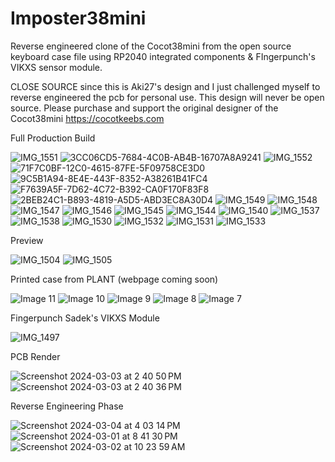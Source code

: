 # Imposter38mini
Reverse engineered clone of the Cocot38mini from the open source keyboard case file using RP2040 integrated components &amp; FIngerpunch's VIKXS sensor module.

CLOSE SOURCE since this is Aki27's design and I just challenged myself to reverse engineered the pcb for personal use. This design will never be open source. Please purchase and support the original designer of the Cocot38mini https://cocotkeebs.com

Full Production Build

![IMG_1551](https://github.com/protieusz/Imposter38mini/assets/118025702/a85df449-6559-4f69-834e-1590903e3bce)
![3CC06CD5-7684-4C0B-AB4B-16707A8A9241](https://github.com/protieusz/Imposter38mini/assets/118025702/c9945bc0-4c44-4555-b6b4-7815ed2d90d0)
![IMG_1552](https://github.com/protieusz/Imposter38mini/assets/118025702/21ebe881-d76a-4452-8abf-d4b28a682c7a)
![71F7C0BF-12C0-4615-87FE-5F09758CE3D0](https://github.com/protieusz/Imposter38mini/assets/118025702/04566072-2285-4a32-bcaf-4b28e8a221b0)
![9C5B1A94-8E4E-443F-8352-A38261B41FC4](https://github.com/protieusz/Imposter38mini/assets/118025702/237dd8af-dd31-4f32-825b-4e93e39100c7)
![F7639A5F-7D62-4C72-B392-CA0F170F83F8](https://github.com/protieusz/Imposter38mini/assets/118025702/a9e2afbf-e5d0-4c8c-911b-a89cbd6e07f3)
![2BEB24C1-B893-4819-A5D5-ABD3EC8A30D4](https://github.com/protieusz/Imposter38mini/assets/118025702/1208ad21-6a59-4513-9545-ff746e6457d7)
![IMG_1549](https://github.com/protieusz/Imposter38mini/assets/118025702/63fb3d76-7e4e-4484-8a0f-a43d19eeeb74)
![IMG_1548](https://github.com/protieusz/Imposter38mini/assets/118025702/9a793762-f7e1-4233-afac-eedb1d961ed8)
![IMG_1547](https://github.com/protieusz/Imposter38mini/assets/118025702/c92a1711-49ff-441d-895b-c65f93a882c0)
![IMG_1546](https://github.com/protieusz/Imposter38mini/assets/118025702/f8047990-ceb0-48bc-96c9-dade82669600)
![IMG_1545](https://github.com/protieusz/Imposter38mini/assets/118025702/18940cd9-68d8-4143-92e7-ebf3ffd0f45d)
![IMG_1544](https://github.com/protieusz/Imposter38mini/assets/118025702/ab5ddae9-4c4c-48fb-a93a-c05f192f92e0)
![IMG_1540](https://github.com/protieusz/Imposter38mini/assets/118025702/41a84053-fc17-46c5-a52e-6052ac65a1aa)
![IMG_1537](https://github.com/protieusz/Imposter38mini/assets/118025702/3f2bb252-9728-41c5-8986-88157909ae4a)
![IMG_1538](https://github.com/protieusz/Imposter38mini/assets/118025702/e9fea157-37c2-4990-ab13-0e62218ea843)
![IMG_1530](https://github.com/protieusz/Imposter38mini/assets/118025702/7164404b-b48f-468a-b12e-a1366ce74272)
![IMG_1532](https://github.com/protieusz/Imposter38mini/assets/118025702/566e4764-51ed-4f2f-9aca-5e413cedb77a)
![IMG_1531](https://github.com/protieusz/Imposter38mini/assets/118025702/a32d345f-3cc4-4af6-b6ce-a7e6e0d2c504)
![IMG_1533](https://github.com/protieusz/Imposter38mini/assets/118025702/8a024449-6aae-4040-ad79-84d26c961916)

Preview

![IMG_1504](https://github.com/protieusz/Imposter38mini/assets/118025702/5a921575-96c4-4707-b65b-2b3ef9bea2d1)
![IMG_1505](https://github.com/protieusz/Imposter38mini/assets/118025702/7eec5754-d0d7-47b6-bb81-990bc4898412)

Printed case from PLANT (webpage coming soon)

![Image 11](https://github.com/protieusz/Imposter38mini/assets/118025702/3725e98a-939e-4752-af74-eb708763f774)
![Image 10](https://github.com/protieusz/Imposter38mini/assets/118025702/eb0eef3b-df9e-4756-971c-00e4ca22d04b)
![Image 9](https://github.com/protieusz/Imposter38mini/assets/118025702/806944c6-2623-412e-9ace-e1bf5f03cbc6)
![Image 8](https://github.com/protieusz/Imposter38mini/assets/118025702/e40ce121-3d04-4c95-9240-d5b7ef850c5c)
![Image 7](https://github.com/protieusz/Imposter38mini/assets/118025702/61041a22-a686-4eac-847b-04f9de538423)

Fingerpunch Sadek's VIKXS Module

![IMG_1497](https://github.com/protieusz/Imposter38mini/assets/118025702/22a39ffe-47fd-45e1-a026-069a3c8f4627)

PCB Render

![Screenshot 2024-03-03 at 2 40 50 PM](https://github.com/protieusz/Imposter38mini/assets/118025702/69efd676-f831-4ab1-9ecc-e9e08b00d5e0)
![Screenshot 2024-03-03 at 2 40 36 PM](https://github.com/protieusz/Imposter38mini/assets/118025702/3e71bf33-ea64-48dd-bd0c-14aa99f1fa99)

Reverse Engineering Phase

![Screenshot 2024-03-04 at 4 03 14 PM](https://github.com/protieusz/Imposter38mini/assets/118025702/46a6203b-fc5e-499e-917c-4c735be6ba83)
![Screenshot 2024-03-01 at 8 41 30 PM](https://github.com/protieusz/Imposter38mini/assets/118025702/0787d0b8-2f89-4669-8511-fa1c1945c74e)
![Screenshot 2024-03-02 at 10 23 59 AM](https://github.com/protieusz/Imposter38mini/assets/118025702/528ff42b-d617-4e32-bb98-cdb88ed53390)
